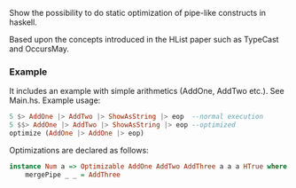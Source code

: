 Show the possibility to do static optimization of pipe-like constructs in haskell.

Based upon the concepts introduced in the HList paper such as TypeCast and OccursMay.


### Example ###
It includes an example with simple arithmetics (AddOne, AddTwo etc.). See Main.hs.
Example usage: 

```haskell
5 $> AddOne |> AddTwo |> ShowAsString |> eop  --normal execution
5 $$> AddOne |> AddTwo |> ShowAsString |> eop --optimized
optimize (AddOne |> AddOne |> eop)
```

Optimizations are declared as follows:

````haskell
instance Num a => Optimizable AddOne AddTwo AddThree a a a HTrue where
    mergePipe _ _ = AddThree
````
